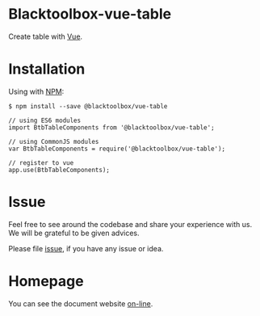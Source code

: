 # Blacktoolbox-vue-table

Create table with [Vue](https://vuejs.org/).

# Installation

Using with [NPM](https://www.npmjs.com/):

    $ npm install --save @blacktoolbox/vue-table

    // using ES6 modules
    import BtbTableComponents from '@blacktoolbox/vue-table';

    // using CommonJS modules
    var BtbTableComponents = require('@blacktoolbox/vue-table');

    // register to vue
    app.use(BtbTableComponents);

# Issue

Feel free to see around the codebase and share your experience with us. We will be grateful to be given advices. 

Please file [issue](https://github.com/BlackToolBoxLaboratory/vue-table/issues), if you have any issue or idea.

# Homepage

You can see the document website [on-line](https://blacktoolboxlaboratory.github.io/vue/#/packages/table).
